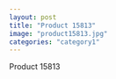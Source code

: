 ```yaml
---
layout: post
title: "Product 15813"
image: "product15813.jpg"
categories: "category1"
---
```

Product 15813
